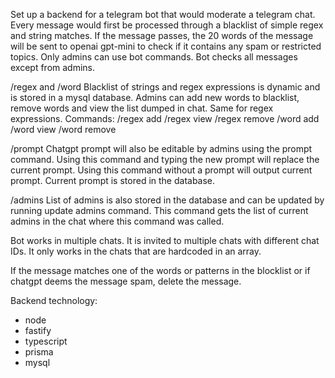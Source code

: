 Set up a backend for a telegram bot that would moderate a telegram chat. Every message would first be processed through a blacklist of simple regex and string matches. If the message passes, the 20 words of the message will be sent to openai gpt-mini to check if it contains any spam or restricted topics. Only admins can use bot commands. Bot checks all messages except from admins.

/regex and /word
Blacklist of strings and regex expressions is dynamic and is stored in a mysql database. Admins can add new words to blacklist, remove words and view the list dumped in chat. Same for regex expressions. Commands: 
/regex add 
/regex view
/regex remove
/word add
/word view
/word remove

/prompt
Chatgpt prompt will also be editable by admins using the prompt command. Using this command and typing the new prompt will replace the current prompt. Using this command without a prompt will output current prompt. Current prompt is stored in the database.

/admins
List of admins is also stored in the database and can be updated by running update admins command. This command gets the list of current admins in the chat where this command was called.

Bot works in multiple chats. It is invited to multiple chats with different chat IDs. It only works in the chats that are hardcoded in an array.

If the message matches one of the words or patterns in the blocklist or if chatgpt deems the message spam, delete the message.

Backend technology:
- node
- fastify
- typescript
- prisma
- mysql